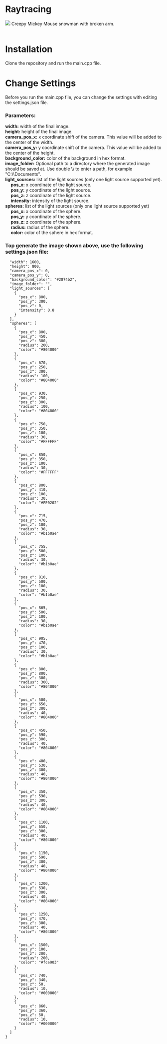 # Raytracing

![](output.png?raw=True)
Creepy Mickey Mouse snowman with broken arm.<br> <br>

# Installation

Clone the repository and run the main.cpp file.

# Change Settings

Before you run the main.cpp file, you can change the settings with editing the settings.json file. <br>

### Parameters:

**width:** width of the final image.<br>
**height:** height of the final image.<br>
**camera_pos_x:** x coordinate shift of the camera. This value will be added to the center of the width.<br>
**camera_pos_y:** y coordinate shift of the camera.  This value will be added to the center of the height.<br>
**background_color:** color of the background in hex format.<br>
**image_folder:** Optional path to a directory where the generated image should be saved at. Use double \\\\ to enter a
path, for example "C:\\\\Documents".<br>
**light_sources:** list of the light sources (only one light source supported yet). <br>
&emsp; **pos_x:** x coordinate of the light source. <br>
&emsp; **pos_y:** y coordinate of the light source. <br>
&emsp; **pos_z:** z coordinate of the light source. <br>
&emsp; **intensity:** intensity of the light source. <br>
**spheres:** list of the light sources (only one light source supported yet) <br>
&emsp; **pos_x:** x coordinate of the sphere. <br>
&emsp; **pos_y:** y coordinate of the sphere. <br>
&emsp; **pos_z:** z coordinate of the sphere. <br>
&emsp; **radius:** radius of the sphere. <br>
&emsp; **color:** color of the sphere in hex format. <br>

### Top generate the image shown above, use the following settings.json file:

```{
  "width": 1600,
  "height": 800,
  "camera_pos_x": 0,
  "camera_pos_y": 0,
  "background_color": "#2874b2",
  "image_folder": "",
  "light_sources": [
    {
      "pos_x": 800,
      "pos_y": 300,
      "pos_z": 0,
      "intensity": 0.8
    }
  ],
  "spheres": [
    {
      "pos_x": 800,
      "pos_y": 450,
      "pos_z": 300,
      "radius": 200,
      "color": "#804000"
    },
    {
      "pos_x": 670,
      "pos_y": 250,
      "pos_z": 300,
      "radius": 100,
      "color": "#804000"
    },
    {
      "pos_x": 930,
      "pos_y": 250,
      "pos_z": 300,
      "radius": 100,
      "color": "#804000"
    },
    {
      "pos_x": 750,
      "pos_y": 350,
      "pos_z": 100,
      "radius": 30,
      "color": "#FFFFFF"
    },
    {
      "pos_x": 850,
      "pos_y": 350,
      "pos_z": 100,
      "radius": 30,
      "color": "#FFFFFF"
    },
    {
      "pos_x": 800,
      "pos_y": 410,
      "pos_z": 100,
      "radius": 30,
      "color": "#FE0202"
    },
    {
      "pos_x": 715,
      "pos_y": 470,
      "pos_z": 100,
      "radius": 30,
      "color": "#b1b0ae"
    },
    {
      "pos_x": 755,
      "pos_y": 500,
      "pos_z": 100,
      "radius": 30,
      "color": "#b1b0ae"
    },
    {
      "pos_x": 810,
      "pos_y": 500,
      "pos_z": 100,
      "radius": 30,
      "color": "#b1b0ae"
    },
    {
      "pos_x": 865,
      "pos_y": 500,
      "pos_z": 100,
      "radius": 30,
      "color": "#b1b0ae"
    },
    {
      "pos_x": 905,
      "pos_y": 470,
      "pos_z": 100,
      "radius": 30,
      "color": "#b1b0ae"
    },
    {
      "pos_x": 800,
      "pos_y": 800,
      "pos_z": 300,
      "radius": 300,
      "color": "#804000"
    },
    {
      "pos_x": 500,
      "pos_y": 650,
      "pos_z": 300,
      "radius": 40,
      "color": "#804000"
    },
    {
      "pos_x": 450,
      "pos_y": 590,
      "pos_z": 300,
      "radius": 40,
      "color": "#804000"
    },
    {
      "pos_x": 400,
      "pos_y": 530,
      "pos_z": 300,
      "radius": 40,
      "color": "#804000"
    },
    {
      "pos_x": 350,
      "pos_y": 590,
      "pos_z": 300,
      "radius": 40,
      "color": "#804000"
    },
    {
      "pos_x": 1100,
      "pos_y": 650,
      "pos_z": 300,
      "radius": 40,
      "color": "#804000"
    },
    {
      "pos_x": 1150,
      "pos_y": 590,
      "pos_z": 300,
      "radius": 40,
      "color": "#804000"
    },
    {
      "pos_x": 1200,
      "pos_y": 530,
      "pos_z": 300,
      "radius": 40,
      "color": "#804000"
    },
    {
      "pos_x": 1250,
      "pos_y": 470,
      "pos_z": 300,
      "radius": 40,
      "color": "#804000"
    },
    {
      "pos_x": 1500,
      "pos_y": 100,
      "pos_z": 200,
      "radius": 200,
      "color": "#fce903"
    },
    {
      "pos_x": 740,
      "pos_y": 340,
      "pos_z": 50,
      "radius": 10,
      "color": "#000000"
    },
    {
      "pos_x": 860,
      "pos_y": 360,
      "pos_z": 50,
      "radius": 10,
      "color": "#000000"
    }
  ]
}
```